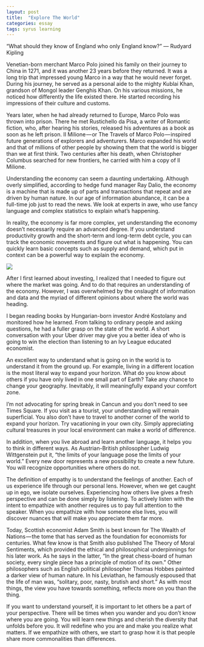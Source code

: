 ```yaml
---
layout: post
title:  "Explore The World"
categories: essay
tags: syrus learning
---
```


“What should they know of England who only England know?”
— Rudyard Kipling 

Venetian-born merchant Marco Polo joined his family on their journey to China in 1271, and it was another 23 years before they returned. It was a long trip that impressed young Marco in a way that he would never forget. During his journey, he served as a personal aide to the mighty Kublai Khan, grandson of Mongol leader Genghis Khan. On his various missions, he noticed how differently the life existed there. He started recording his impressions of their culture and customs.

Years later, when he had already returned to Europe, Marco Polo was thrown into prison. There he met Rustichello da Pisa, a writer of Romantic fiction, who, after hearing his stories, released his adventures as a book as soon as he left prison. Il Milione — or The Travels of Marco Polo — inspired future generations of explorers and adventurers. Marco expanded his world and that of millions of other people by showing them that the world is bigger than we at first think. Two centuries after his death, when Christopher Columbus searched for new frontiers, he carried with him a copy of Il Milione.

Understanding the economy can seem a daunting undertaking. Although overly simplified, according to hedge fund manager Ray Dalio, the economy is a machine that is made up of parts and transactions that repeat and are driven by human nature. In our age of information abundance, it can be a full-time job just to read the news. We look at experts in awe, who use fancy language and complex statistics to explain what’s happening.

In reality, the economy is far more complex, yet understanding the economy doesn’t necessarily require an advanced degree. If you understand productivity growth and the short-term and long-term debt cycle, you can track the economic movements and figure out what is happening. You can quickly learn basic concepts such as supply and demand, which put in context can be a powerful way to explain the economy.

<img src="http://note.link.com.de/media/explore-the-world.jpg" />

After I first learned about investing, I realized that I needed to figure out where the market was going. And to do that requires an understanding of the economy. However, I was overwhelmed by the onslaught of information and data and the myriad of different opinions about where the world was heading.

I began reading books by Hungarian-born investor André Kostolany and monitored how he learned. From talking to ordinary people and asking questions, he had a fuller grasp on the state of the world. A short conversation with your Uber driver may give you a better idea of who is going to win the election than listening to an Ivy League educated economist.

An excellent way to understand what is going on in the world is to understand it from the ground up. For example, living in a different location is the most literal way to expand your horizon. What do you know about others if you have only lived in one small part of Earth? Take any chance to change your geography. Inevitably, it will meaningfully expand your comfort zone.

I’m not advocating for spring break in Cancun and you don’t need to see Times Square. If you visit as a tourist, your understanding will remain superficial. You also don’t have to travel to another corner of the world to expand your horizon. Try vacationing in your own city. Simply appreciating cultural treasures in your local environment can make a world of difference.

In addition, when you live abroad and learn another language, it helps you to think in different ways. As Austrian-British philosopher Ludwig Wittgenstein put it, “the limits of your language pose the limits of your world.” Every new door represents a new possibility to create a new future. You will recognize opportunities where others do not.

The definition of empathy is to understand the feelings of another. Each of us experience life through our personal lens. However, when we get caught up in ego, we isolate ourselves. Experiencing how others live gives a fresh perspective and can be done simply by listening. To actively listen with the intent to empathize with another requires us to pay full attention to the speaker. When you empathize with how someone else lives, you will discover nuances that will make you appreciate them far more.

Today, Scottish economist Adam Smith is best known for The Wealth of Nations — the tome that has served as the foundation for economists for centuries. What few know is that Smith also published The Theory of Moral Sentiments, which provided the ethical and philosophical underpinnings for his later work. As he says in the latter, “In the great chess-board of human society, every single piece has a principle of motion of its own.” Other philosophers such as English political philosopher Thomas Hobbes painted a darker view of human nature. In his Leviathan, he famously espoused that the life of man was, “solitary, poor, nasty, brutish and short.” As with most things, the view you have towards something, reflects more on you than the thing.

If you want to understand yourself, it is important to let others be a part of your perspective. There will be times when you wander and you don’t know where you are going. You will learn new things and cherish the diversity that unfolds before you. It will redefine who you are and make you realize what matters. If we empathize with others, we start to grasp how it is that people share more commonalities than differences.